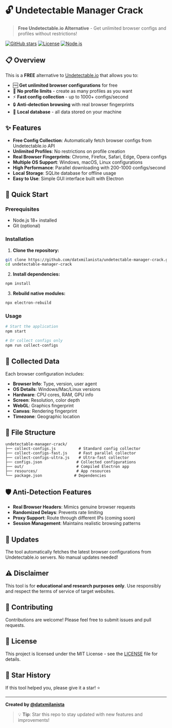 # 🔓 Undetectable Manager Crack

> **Free Undetectable.io Alternative** - Get unlimited browser configs and profiles without restrictions!

[![GitHub stars](https://img.shields.io/github/stars/datxmilanista/undetectable-manager-crack?style=social)](https://github.com/datxmilanista/undetectable-manager-crack)
[![License](https://img.shields.io/badge/license-MIT-blue.svg)](LICENSE)
[![Node.js](https://img.shields.io/badge/node.js-18+-green.svg)](https://nodejs.org/)

## 📋 Overview

This is a **FREE** alternative to [Undetectable.io](https://undetectable.io/) that allows you to:

- 🆓 **Get unlimited browser configurations** for free
- 🚫 **No profile limits** - create as many profiles as you want  
- ⚡ **Fast config collection** - up to 1000+ configs/second
- 🔒 **Anti-detection browsing** with real browser fingerprints
- 💾 **Local database** - all data stored on your machine

## ✨ Features

- **Free Config Collection**: Automatically fetch browser configs from Undetectable.io API
- **Unlimited Profiles**: No restrictions on profile creation
- **Real Browser Fingerprints**: Chrome, Firefox, Safari, Edge, Opera configs
- **Multiple OS Support**: Windows, macOS, Linux configurations
- **High Performance**: Parallel downloading with 200-1000 configs/second
- **Local Storage**: SQLite database for offline usage
- **Easy to Use**: Simple GUI interface built with Electron

## 🚀 Quick Start

### Prerequisites
- Node.js 18+ installed
- Git (optional)

### Installation

1. **Clone the repository:**
```bash
git clone https://github.com/datxmilanista/undetectable-manager-crack.git
cd undetectable-manager-crack
```

2. **Install dependencies:**
```bash
npm install
```

3. **Rebuild native modules:**
```bash
npx electron-rebuild
```

### Usage

```bash
# Start the application
npm start

# Or collect configs only
npm run collect-configs
```


## 🎯 Collected Data

Each browser configuration includes:

- **Browser Info**: Type, version, user agent
- **OS Details**: Windows/Mac/Linux versions  
- **Hardware**: CPU cores, RAM, GPU info
- **Screen**: Resolution, color depth
- **WebGL**: Graphics fingerprint
- **Canvas**: Rendering fingerprint
- **Timezone**: Geographic location

## 📁 File Structure

```
undetectable-manager-crack/
├── collect-configs.js          # Standard config collector
├── collect-configs-fast.js     # Fast parallel collector  
├── collect-configs-ultra.js    # Ultra-fast collector
├── configs.json               # Collected configurations
├── out/                       # Compiled Electron app
├── resources/                 # App resources
└── package.json              # Dependencies
```



## 🛡️ Anti-Detection Features

- **Real Browser Headers**: Mimics genuine browser requests
- **Randomized Delays**: Prevents rate limiting
- **Proxy Support**: Route through different IPs (coming soon)
- **Session Management**: Maintains realistic browsing patterns

## 🔄 Updates

The tool automatically fetches the latest browser configurations from Undetectable.io servers. No manual updates needed!

## ⚠️ Disclaimer

This tool is for **educational and research purposes only**. Use responsibly and respect the terms of service of target websites.

## 🤝 Contributing

Contributions are welcome! Please feel free to submit issues and pull requests.

## 📄 License

This project is licensed under the MIT License - see the [LICENSE](LICENSE) file for details.

## 🌟 Star History

If this tool helped you, please give it a star! ⭐

---

**Created by [@datxmilanista](https://github.com/datxmilanista)**

> 💡 **Tip**: Star this repo to stay updated with new features and improvements!